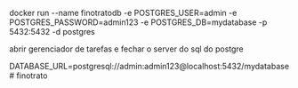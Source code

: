 docker run --name finotratodb -e POSTGRES_USER=admin -e POSTGRES_PASSWORD=admin123 -e POSTGRES_DB=mydatabase -p 5432:5432 -d postgres

abrir gerenciador de tarefas e fechar o server do sql do postgre

DATABASE_URL=postgresql://admin:admin123@localhost:5432/mydatabase#   f i n o t r a t o  
 